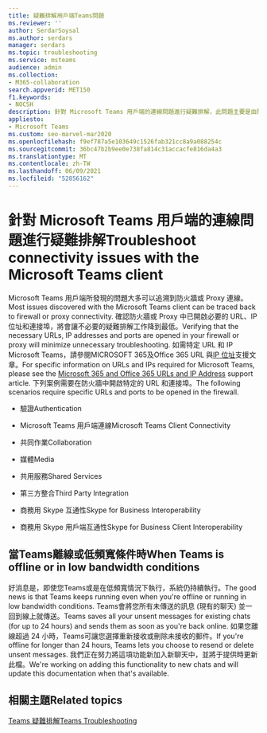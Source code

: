 ```yaml
---
title: 疑難排解用戶端Teams問題
ms.reviewer: ''
author: SerdarSoysal
ms.author: serdars
manager: serdars
ms.topic: troubleshooting
ms.service: msteams
audience: admin
ms.collection:
- M365-collaboration
search.appverid: MET150
f1.keywords:
- NOCSH
description: 針對 Microsoft Teams 用戶端的連線問題進行疑難排解，此問題主要是由防火牆或 Proxy 連線所造成，並了解如何加以修正。
appliesto:
- Microsoft Teams
ms.custom: seo-marvel-mar2020
ms.openlocfilehash: f9ef787a5e103649c1526fab321cc8a9a088254c
ms.sourcegitcommit: 36bc47b2b9ee0e738fa814c31accacfe816da4a3
ms.translationtype: MT
ms.contentlocale: zh-TW
ms.lasthandoff: 06/09/2021
ms.locfileid: "52856162"
---
```

# <a name="troubleshoot-connectivity-issues-with-the-microsoft-teams-client"></a><span data-ttu-id="8ca1e-103">針對 Microsoft Teams 用戶端的連線問題進行疑難排解</span><span class="sxs-lookup"><span data-stu-id="8ca1e-103">Troubleshoot connectivity issues with the Microsoft Teams client</span></span>

<span data-ttu-id="8ca1e-104">Microsoft Teams 用戶端所發現的問題大多可以追溯到防火牆或 Proxy 連線。</span><span class="sxs-lookup"><span data-stu-id="8ca1e-104">Most issues discovered with the Microsoft Teams client can be traced back to firewall or proxy connectivity.</span></span> <span data-ttu-id="8ca1e-105">確認防火牆或 Proxy 中已開啟必要的 URL、IP 位址和連接埠，將會讓不必要的疑難排解工作降到最低。</span><span class="sxs-lookup"><span data-stu-id="8ca1e-105">Verifying that the necessary URLs, IP addresses and ports are opened in your firewall or proxy will minimize unnecessary troubleshooting.</span></span> <span data-ttu-id="8ca1e-106">如需特定 URL 和 IP Microsoft Teams，請參閱MICROSOFT 365及Office 365 URL 與[IP 位址](https://support.office.com/article/Office-365-URLs-and-IP-address-ranges-8548a211-3fe7-47cb-abb1-355ea5aa88a2)支援文章。</span><span class="sxs-lookup"><span data-stu-id="8ca1e-106">For specific information on URLs and IPs required for Microsoft Teams, please see the [Microsoft 365 and Office 365 URLs and IP Address](https://support.office.com/article/Office-365-URLs-and-IP-address-ranges-8548a211-3fe7-47cb-abb1-355ea5aa88a2) support article.</span></span> <span data-ttu-id="8ca1e-107">下列案例需要在防火牆中開啟特定的 URL 和連接埠。</span><span class="sxs-lookup"><span data-stu-id="8ca1e-107">The following scenarios require specific URLs and ports to be opened in the firewall.</span></span>

- <span data-ttu-id="8ca1e-108">驗證</span><span class="sxs-lookup"><span data-stu-id="8ca1e-108">Authentication</span></span>

- <span data-ttu-id="8ca1e-109">Microsoft Teams 用戶端連線</span><span class="sxs-lookup"><span data-stu-id="8ca1e-109">Microsoft Teams Client Connectivity</span></span>

- <span data-ttu-id="8ca1e-110">共同作業</span><span class="sxs-lookup"><span data-stu-id="8ca1e-110">Collaboration</span></span>

- <span data-ttu-id="8ca1e-111">媒體</span><span class="sxs-lookup"><span data-stu-id="8ca1e-111">Media</span></span>

- <span data-ttu-id="8ca1e-112">共用服務</span><span class="sxs-lookup"><span data-stu-id="8ca1e-112">Shared Services</span></span>

- <span data-ttu-id="8ca1e-113">第三方整合</span><span class="sxs-lookup"><span data-stu-id="8ca1e-113">Third Party Integration</span></span>

- <span data-ttu-id="8ca1e-114">商務用 Skype 互通性</span><span class="sxs-lookup"><span data-stu-id="8ca1e-114">Skype for Business Interoperability</span></span>

- <span data-ttu-id="8ca1e-115">商務用 Skype 用戶端互通性</span><span class="sxs-lookup"><span data-stu-id="8ca1e-115">Skype for Business Client Interoperability</span></span>

## <a name="when-teams-is-offline-or-in-low-bandwidth-conditions"></a><span data-ttu-id="8ca1e-116">當Teams離線或低頻寬條件時</span><span class="sxs-lookup"><span data-stu-id="8ca1e-116">When Teams is offline or in low bandwidth conditions</span></span>

<span data-ttu-id="8ca1e-117">好消息是，即使您Teams或是在低頻寬情況下執行，系統仍持續執行。</span><span class="sxs-lookup"><span data-stu-id="8ca1e-117">The good news is that Teams keeps running even when you're offline or running in low bandwidth conditions.</span></span> <span data-ttu-id="8ca1e-118">Teams會將您所有未傳送的訊息 (現有的聊天) 並一回到線上就傳送。</span><span class="sxs-lookup"><span data-stu-id="8ca1e-118">Teams saves all your unsent messages for existing chats (for up to 24 hours) and sends them as soon as you're back online.</span></span> <span data-ttu-id="8ca1e-119">如果您離線超過 24 小時，Teams可讓您選擇重新接收或刪除未接收的郵件。</span><span class="sxs-lookup"><span data-stu-id="8ca1e-119">If you're offline for longer than 24 hours, Teams lets you choose to resend or delete unsent messages.</span></span> <span data-ttu-id="8ca1e-120">我們正在努力將這項功能新加入新聊天中，並將于提供時更新此檔。</span><span class="sxs-lookup"><span data-stu-id="8ca1e-120">We're working on adding this functionality to new chats and will update this documentation when that's available.</span></span>

## <a name="related-topics"></a><span data-ttu-id="8ca1e-121">相關主題</span><span class="sxs-lookup"><span data-stu-id="8ca1e-121">Related topics</span></span>

[<span data-ttu-id="8ca1e-122">Teams 疑難排解</span><span class="sxs-lookup"><span data-stu-id="8ca1e-122">Teams Troubleshooting</span></span>](/MicrosoftTeams/troubleshoot/teams)